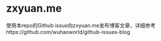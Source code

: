 # zxyuan.me
使用本repo的Github issue向zxyuan.me发布博客文章，详细参考https://github.com/wuhaoworld/github-issues-blog

